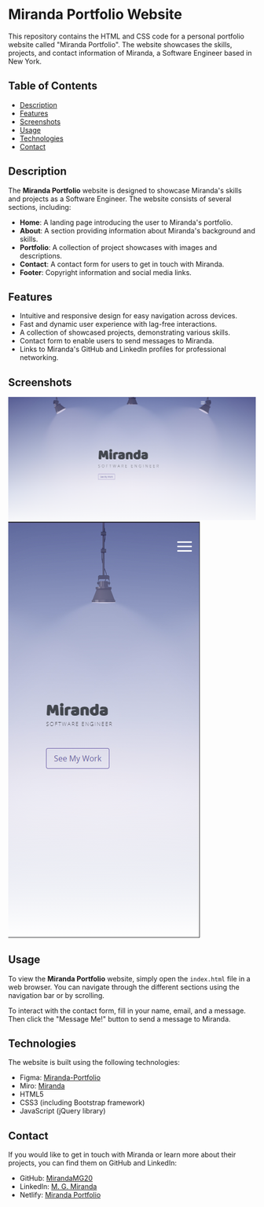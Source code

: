# Miranda Portfolio Website

This repository contains the HTML and CSS code for a personal portfolio website called "Miranda Portfolio". The website showcases the skills, projects, and contact information of Miranda, a Software Engineer based in New York.

## Table of Contents

- [Description](#description)
- [Features](#features)
- [Screenshots](#screenshots)
- [Usage](#usage)
- [Technologies](#technologies)
- [Contact](#contact)

## Description

The **Miranda Portfolio** website is designed to showcase Miranda's skills and projects as a Software Engineer. The website consists of several sections, including:

- **Home**: A landing page introducing the user to Miranda's portfolio.
- **About**: A section providing information about Miranda's background and skills.
- **Portfolio**: A collection of project showcases with images and descriptions.
- **Contact**: A contact form for users to get in touch with Miranda.
- **Footer**: Copyright information and social media links.

## Features

- Intuitive and responsive design for easy navigation across devices.
- Fast and dynamic user experience with lag-free interactions.
- A collection of showcased projects, demonstrating various skills.
- Contact form to enable users to send messages to Miranda.
- Links to Miranda's GitHub and LinkedIn profiles for professional networking.

## Screenshots

![Big-Device](image.png)
![Small-Device](image-1.png)

## Usage

To view the **Miranda Portfolio** website, simply open the `index.html` file in a web browser. You can navigate through the different sections using the navigation bar or by scrolling.

To interact with the contact form, fill in your name, email, and a message. Then click the "Message Me!" button to send a message to Miranda.

## Technologies

The website is built using the following technologies:

- Figma: [Miranda-Portfolio](https://www.figma.com/file/Gml0Hj08qSdvbv6fcJnr9W/Miranda-Portfolio?type=whiteboard&node-id=0%3A1&t=r5DJUL0QrGmPfqO7-1)
- Miro: [Miranda](https://miro.com/app/board/uXjVMti07F4=/?share_link_id=42389336594)
- HTML5
- CSS3 (including Bootstrap framework)
- JavaScript (jQuery library)

## Contact

If you would like to get in touch with Miranda or learn more about their projects, you can find them on GitHub and LinkedIn:

- GitHub: [MirandaMG20](https://github.com/MirandaMG20)
- LinkedIn: [M. G. Miranda](https://www.linkedin.com/in/m-g-miranda/)
- Netlify: [Miranda Portfolio](https://portfolio-miranda.netlify.app/#portfolio)
